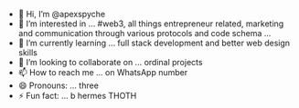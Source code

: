 - 👋 Hi, I’m @apexspyche
- 👀 I’m interested in ... #web3, all things entrepreneur related, marketing and communication through various protocols and code schema ...
- 🌱 I’m currently learning ... full stack development and better web design skills
- 💞️ I’m looking to collaborate on ... ordinal projects
- 📫 How to reach me ... on WhatsApp number 
- 😄 Pronouns: ... three 
- ⚡ Fun fact: ... b hermes THOTH 

<!---
apexspyche/apexspyche is a ✨ special ✨ repository because its `README.md` (this file) appears on your GitHub profile.
You can click the Preview link to take a look at your changes.
--->
